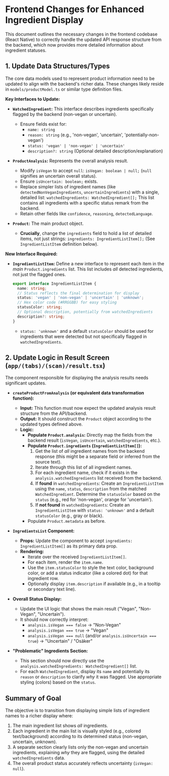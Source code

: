 # Frontend Changes for Enhanced Ingredient Display

This document outlines the necessary changes in the frontend codebase (React Native) to correctly handle the updated API response structure from the backend, which now provides more detailed information about ingredient statuses.

## 1. Update Data Structures/Types

The core data models used to represent product information need to be updated to align with the backend's richer data. These changes likely reside in `models/productModel.ts` or similar type definition files.

**Key Interfaces to Update:**

*   **`WatchedIngredient`:** This interface describes ingredients specifically flagged by the backend (non-vegan or uncertain).
    *   Ensure fields exist for:
        *   `name: string`
        *   `reason: string` (e.g., 'non-vegan', 'uncertain', 'potentially-non-vegan')
        *   `status: 'vegan' | 'non-vegan' | 'uncertain'`
        *   `description?: string` (Optional detailed description/explanation)

*   **`ProductAnalysis`:** Represents the overall analysis result.
    *   Modify `isVegan` to accept `null`: `isVegan: boolean | null;` (`null` signifies an uncertain overall status).
    *   Ensure `isUncertain: boolean;` exists.
    *   Replace simpler lists of ingredient names (like `detectedNonVeganIngredients`, `uncertainIngredients`) with a single, detailed list: `watchedIngredients: WatchedIngredient[];` This list contains all ingredients with a specific status remark from the backend.
    *   Retain other fields like `confidence`, `reasoning`, `detectedLanguage`.

*   **`Product`:** The main product object.
    *   **Crucially**, change the `ingredients` field to hold a list of detailed items, not just strings: `ingredients: IngredientListItem[];` (See `IngredientListItem` definition below).

**New Interface Required:**

*   **`IngredientListItem`:** Define a new interface to represent each item in the *main* `Product.ingredients` list. This list includes *all* detected ingredients, not just the flagged ones.
    ```typescript
    export interface IngredientListItem {
      name: string;
      // Status reflects the final determination for display
      status: 'vegan' | 'non-vegan' | 'uncertain' | 'unknown';
      // Hex color code (#RRGGBB) for easy styling
      statusColor: string;
      // Optional description, potentially from watchedIngredients
      description?: string;
    }
    ```
    *   `status: 'unknown'` and a default `statusColor` should be used for ingredients that were detected but not specifically flagged in `watchedIngredients`.

## 2. Update Logic in Result Screen (`app/(tabs)/(scan)/result.tsx`)

The component responsible for displaying the analysis results needs significant updates.

*   **`createProductFromAnalysis` (or equivalent data transformation function):**
    *   **Input:** This function must now expect the updated analysis result structure from the API/backend.
    *   **Output:** It should construct the `Product` object according to the updated types defined above.
    *   **Logic:**
        *   **Populate `Product.analysis`:** Directly map the fields from the backend result (`isVegan`, `isUncertain`, `watchedIngredients`, etc.).
        *   **Populate `Product.ingredients` (`IngredientListItem[]`):**
            1.  Get the list of *all* ingredient names from the backend response (this might be a separate field or inferred from the source text).
            2.  Iterate through this list of all ingredient names.
            3.  For each ingredient name, check if it exists in the `analysis.watchedIngredients` list received from the backend.
            4.  If **found** in `watchedIngredients`: Create an `IngredientListItem` using the `name`, `status`, `description` from the matched `WatchedIngredient`. Determine the `statusColor` based on the `status` (e.g., red for 'non-vegan', orange for 'uncertain').
            5.  If **not found** in `watchedIngredients`: Create an `IngredientListItem` with `status: 'unknown'` and a default `statusColor` (e.g., gray or black).
        *   Populate `Product.metadata` as before.

*   **`IngredientsList` Component:**
    *   **Props:** Update the component to accept `ingredients: IngredientListItem[]` as its primary data prop.
    *   **Rendering:**
        *   Iterate over the received `IngredientListItem[]`.
        *   For each item, render the `item.name`.
        *   Use the `item.statusColor` to style the text color, background color, or add a status indicator (like a colored dot) for that ingredient row.
        *   Optionally display `item.description` if available (e.g., in a tooltip or secondary text line).

*   **Overall Status Display:**
    *   Update the UI logic that shows the main result ("Vegan", "Non-Vegan", "Uncertain").
    *   It should now correctly interpret:
        *   `analysis.isVegan === false` -> "Non-Vegan"
        *   `analysis.isVegan === true` -> "Vegan"
        *   `analysis.isVegan === null` (and/or `analysis.isUncertain === true`) -> "Uncertain" / "Osäker"

*   **"Problematic" Ingredients Section:**
    *   This section should now directly use the `analysis.watchedIngredients: WatchedIngredient[]` list.
    *   For each `WatchedIngredient`, display its `name` and potentially its `reason` or `description` to clarify *why* it was flagged. Use appropriate styling (colors) based on the `status`.

## Summary of Goal

The objective is to transition from displaying simple lists of ingredient names to a richer display where:
1.  The main ingredient list shows *all* ingredients.
2.  Each ingredient in the main list is visually styled (e.g., colored text/background) according to its determined status (non-vegan, uncertain, unknown).
3.  A separate section clearly lists only the non-vegan and uncertain ingredients, explaining *why* they are flagged, using the detailed `watchedIngredients` data.
4.  The overall product status accurately reflects uncertainty (`isVegan: null`).
